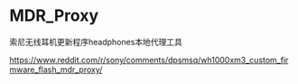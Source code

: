 # MDR_Proxy
索尼无线耳机更新程序headphones本地代理工具

https://www.reddit.com/r/sony/comments/dpsmsq/wh1000xm3_custom_firmware_flash_mdr_proxy/

